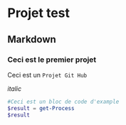 # Projet test
## Markdown
### Ceci est le premier **projet** 

Ceci est un `Projet Git Hub` 

*italic* 

```powershell
#Ceci est un bloc de code d'example
$result = get-Process 
$result 

```
